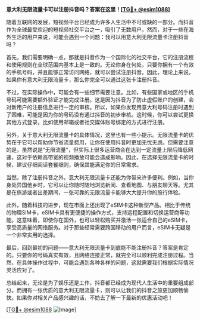 **意大利无限流量卡可以注册抖音吗？答案在这里！[[TG💪+ @esim1088](https://t.me/s/esim1088)]**

随着互联网的发展，短视频平台已经成为许多人生活中不可或缺的一部分。而抖音作为全球最受欢迎的短视频社交平台之一，吸引了无数用户。然而，对于一些在海外生活的用户来说，可能会遇到一个问题：我可以用意大利无限流量卡注册抖音吗？

首先，我们需要明确一点，那就是抖音作为一个国际化的社交平台，它的注册流程和使用规则在全球范围内基本上是一致的。无论你身在何处，只要你拥有一个有效的手机号码，并且能够正常访问网络，就可以尝试注册抖音。因此，理论上来说，如果你有意大利无限流量卡，那么你完全可以通过这张卡注册抖音。

不过，在实际操作中，可能会有一些细节需要注意。比如，有些国家或地区的手机号码可能需要额外验证才能完成注册。这是因为抖音为了防止虚假账户的创建，会对新用户的注册信息进行一定的审核。所以，如果你发现用意大利号码注册时遇到了困难，可能是因为你的号码没有通过抖音的初步审核。这时候，你可以尝试更换其他方式登录，比如使用邮箱或者社交媒体账号绑定的方式进行注册。

另外，关于意大利无限流量卡的具体情况，这里也有一些小提示。无限流量卡的优势在于它可以帮助你节省流量费用，让你在使用抖音时更加无忧无虑。但需要注意的是，虽然说是“无限流量”，但实际上很多运营商会在达到一定流量上限后降低网速，这对于依赖高带宽的视频播放可能会造成影响。因此，在选择无限流量卡的时候，建议仔细阅读套餐细则，确保其能满足你的日常需求。

当然，除了注册抖音之外，意大利无限流量卡还能为你带来许多便利。例如，当你身处异国他乡时，它可以让你随时随地浏览新闻、查看地图、与朋友聊天等。尤其是在旅游或者出差期间，一张可靠的无限流量卡能够大大提升你的旅行体验。

此外，随着科技的进步，现在市面上还出现了eSIM卡这种新型产品。相比于传统的物理SIM卡，eSIM卡具有更便捷的操作方式，支持远程配置和切换运营商等功能。这意味着，即使你在国外，也可以轻松购买并激活一张适合自己的eSIM卡，享受高质量的网络服务。对于那些经常需要跨国移动的用户而言，eSIM卡无疑是一个非常实用的选择。

最后，回到最初的问题——意大利无限流量卡到底能不能注册抖音？答案是肯定的。只要你的号码真实有效，且网络连接正常，就完全可以顺利完成注册过程。当然，在具体操作过程中，可能会遇到各种各样的问题，这就需要我们根据实际情况灵活应对了。

总结起来，无论是为了娱乐还是工作，抖音都已经成为现代人生活中的重要组成部分。而拥有一张优质的意大利无限流量卡，则可以让我们的抖音之旅更加顺畅愉快。如果你对相关产品感兴趣的话，不妨去了解一下最新的优惠活动吧！

[[TG💪+ @esim1088](https://t.me/s/esim1088) ![Image](https://i.postimg.cc/4NQfJmqS/Snipaste-2025-05-13-00-14-12.png)]